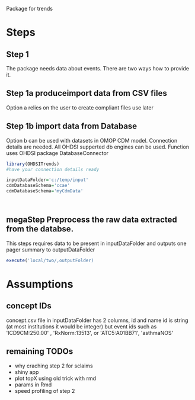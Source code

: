 Package for trends


# Steps
## Step 1

The package needs data about events. There are two ways how to provide it.

## Step 1a produceimport data from CSV files 

Option a relies on the user to create compliant files use later


## Step 1b import data from Database

Option b can be used with datasets in OMOP CDM model. Connection details are needed. 
All OHDSI supperted db engines can be used. Function uses OHDSI package DatabaseConnector


```r
library(OHDSITrends)
#have your connection details ready 

inputDataFolder='c:/temp/input'
cdmDatabaseSchema='ccae'
cdmDatabaseSchema='myCdmData'




```

## megaStep  Preprocess the raw data extracted from the databse.

This steps requires data to be present in inputDataFolder and outputs one pager summary to outputDataFolder

```r
execute('local/two/,outputFolder)
```



# Assumptions

## concept IDs
concept.csv file in inputDataFolder has 2 columns, id and name
id is string  (at most institutions it would be integer)
but event ids such as 'ICD9CM:250.00' , 'RxNorm:13513', or 'ATC5:A01BB71', 'asthmaNOS'

## remaining TODOs
- why craching step 2 for sclaims
- shiny app
- plot topX using old trick with rmd
- params in Rmd 
- speed profiling of step 2


